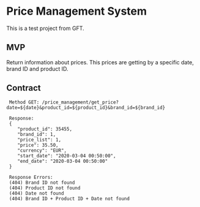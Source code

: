 # Price Management System
This is a test project from GFT.

## MVP
Return information about prices. This prices are getting by a specific date, brand ID and product ID.

## Contract

```
 Method GET: /price_management/get_price?date=${date}&product_id=${product_id}&brand_id=${brand_id}
 
 Response: 
 {
    "product_id": 35455,
    "brand_id": 1,
    "price_list": 1,
    "price": 35.50,
    "currency": "EUR",
    "start_date": "2020-03-04 00:50:00",
    "end_date": "2020-03-04 00:50:00"
 }
 
 Response Errors:
 (404) Brand ID not found
 (404) Product ID not found
 (404) Date not found
 (404) Brand ID + Product ID + Date not found
```

